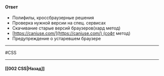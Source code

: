 #### Ответ

- Полифилы, кроссбраузерные решения
- Проверка нужной версии на спец. сервисах
- Скачивание старые версий браузеров(хард метод)
- [https://caniuse.com/](https://caniuse.com/) (софт метод)
- Предупреждение о устаревшем браузере

___
#CSS

___

#### [[002 CSS|Назад]]